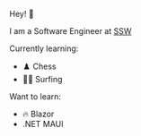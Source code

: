 Hey! 👋

I am a Software Engineer at [SSW](https://www.ssw.com.au/people/jake-bayliss)

Currently learning: 
  * ♟️ Chess
  * 🏄‍♂️ Surfing

Want to learn:
  * 🔥 Blazor
  * .NET MAUI
